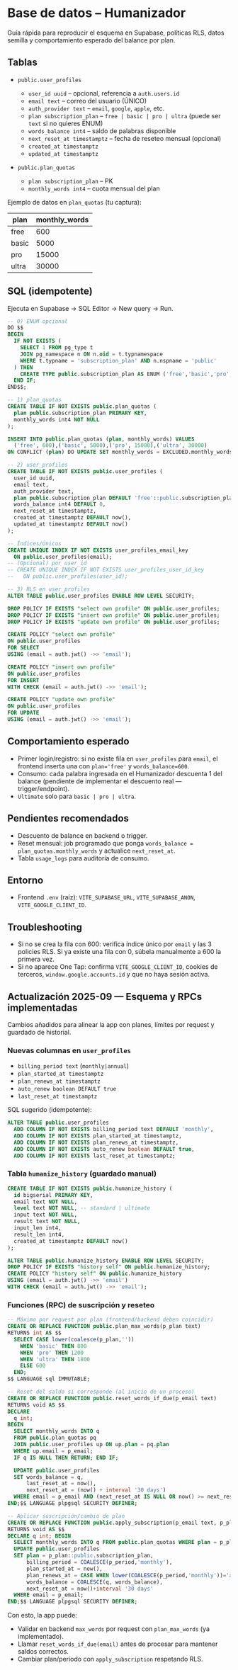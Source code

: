 # Base de datos – Humanizador

Guía rápida para reproducir el esquema en Supabase, políticas RLS, datos semilla y comportamiento esperado del balance por plan.

## Tablas

- `public.user_profiles`
  - `user_id uuid` – opcional, referencia a `auth.users.id`
  - `email text` – correo del usuario (ÚNICO)
  - `auth_provider text` – `email`, `google`, `apple`, etc.
  - `plan subscription_plan` – `free | basic | pro | ultra` (puede ser `text` si no quieres ENUM)
  - `words_balance int4` – saldo de palabras disponible
  - `next_reset_at timestamptz` – fecha de reseteo mensual (opcional)
  - `created_at timestamptz`
  - `updated_at timestamptz`

- `public.plan_quotas`
  - `plan subscription_plan` – PK
  - `monthly_words int4` – cuota mensual del plan

Ejemplo de datos en `plan_quotas` (tu captura):

| plan  | monthly_words |
|-------|---------------|
| free  | 600           |
| basic | 5000          |
| pro   | 15000         |
| ultra | 30000         |

## SQL (idempotente)

Ejecuta en Supabase → SQL Editor → New query → Run.

```sql
-- 0) ENUM opcional
DO $$
BEGIN
  IF NOT EXISTS (
    SELECT 1 FROM pg_type t
    JOIN pg_namespace n ON n.oid = t.typnamespace
    WHERE t.typname = 'subscription_plan' AND n.nspname = 'public'
  ) THEN
    CREATE TYPE public.subscription_plan AS ENUM ('free','basic','pro','ultra');
  END IF;
END$$;

-- 1) plan_quotas
CREATE TABLE IF NOT EXISTS public.plan_quotas (
  plan public.subscription_plan PRIMARY KEY,
  monthly_words int4 NOT NULL
);

INSERT INTO public.plan_quotas (plan, monthly_words) VALUES
  ('free', 600),('basic', 5000),('pro', 15000),('ultra', 30000)
ON CONFLICT (plan) DO UPDATE SET monthly_words = EXCLUDED.monthly_words;

-- 2) user_profiles
CREATE TABLE IF NOT EXISTS public.user_profiles (
  user_id uuid,
  email text,
  auth_provider text,
  plan public.subscription_plan DEFAULT 'free'::public.subscription_plan,
  words_balance int4 DEFAULT 0,
  next_reset_at timestamptz,
  created_at timestamptz DEFAULT now(),
  updated_at timestamptz DEFAULT now()
);

-- Índices/Únicos
CREATE UNIQUE INDEX IF NOT EXISTS user_profiles_email_key
  ON public.user_profiles(email);
-- (Opcional) por user_id
-- CREATE UNIQUE INDEX IF NOT EXISTS user_profiles_user_id_key
--   ON public.user_profiles(user_id);

-- 3) RLS en user_profiles
ALTER TABLE public.user_profiles ENABLE ROW LEVEL SECURITY;

DROP POLICY IF EXISTS "select own profile" ON public.user_profiles;
DROP POLICY IF EXISTS "insert own profile" ON public.user_profiles;
DROP POLICY IF EXISTS "update own profile" ON public.user_profiles;

CREATE POLICY "select own profile"
ON public.user_profiles
FOR SELECT
USING (email = auth.jwt() ->> 'email');

CREATE POLICY "insert own profile"
ON public.user_profiles
FOR INSERT
WITH CHECK (email = auth.jwt() ->> 'email');

CREATE POLICY "update own profile"
ON public.user_profiles
FOR UPDATE
USING (email = auth.jwt() ->> 'email');
```

## Comportamiento esperado

- Primer login/registro: si no existe fila en `user_profiles` para `email`, el frontend inserta una con `plan='free'` y `words_balance=600`.
- Consumo: cada palabra ingresada en el Humanizador descuenta 1 del balance (pendiente de implementar el descuento real — trigger/endpoint).
- `Ultimate` solo para `basic | pro | ultra`.

## Pendientes recomendados

- Descuento de balance en backend o trigger.
- Reset mensual: job programado que ponga `words_balance = plan_quotas.monthly_words` y actualice `next_reset_at`.
- Tabla `usage_logs` para auditoría de consumo.

## Entorno

- Frontend `.env` (raíz): `VITE_SUPABASE_URL`, `VITE_SUPABASE_ANON`, `VITE_GOOGLE_CLIENT_ID`.

## Troubleshooting

- Si no se crea la fila con 600: verifica índice único por `email` y las 3 policies RLS. Si ya existe una fila con 0, súbela manualmente a 600 la primera vez.
- Si no aparece One Tap: confirma `VITE_GOOGLE_CLIENT_ID`, cookies de terceros, `window.google.accounts.id` y que no haya sesión activa.

## Actualización 2025-09 — Esquema y RPCs implementadas

Cambios añadidos para alinear la app con planes, límites por request y guardado de historial.

### Nuevas columnas en `user_profiles`

- `billing_period text` (`monthly|annual`)
- `plan_started_at timestamptz`
- `plan_renews_at timestamptz`
- `auto_renew boolean DEFAULT true`
- `last_reset_at timestamptz`

SQL sugerido (idempotente):

```sql
ALTER TABLE public.user_profiles
  ADD COLUMN IF NOT EXISTS billing_period text DEFAULT 'monthly',
  ADD COLUMN IF NOT EXISTS plan_started_at timestamptz,
  ADD COLUMN IF NOT EXISTS plan_renews_at timestamptz,
  ADD COLUMN IF NOT EXISTS auto_renew boolean DEFAULT true,
  ADD COLUMN IF NOT EXISTS last_reset_at timestamptz;
```

### Tabla `humanize_history` (guardado manual)

```sql
CREATE TABLE IF NOT EXISTS public.humanize_history (
  id bigserial PRIMARY KEY,
  email text NOT NULL,
  level text NOT NULL, -- standard | ultimate
  input text NOT NULL,
  result text NOT NULL,
  input_len int4,
  result_len int4,
  created_at timestamptz DEFAULT now()
);

ALTER TABLE public.humanize_history ENABLE ROW LEVEL SECURITY;
DROP POLICY IF EXISTS "history self" ON public.humanize_history;
CREATE POLICY "history self" ON public.humanize_history
USING (email = auth.jwt() ->> 'email')
WITH CHECK (email = auth.jwt() ->> 'email');
```

### Funciones (RPC) de suscripción y reseteo

```sql
-- Máximo por request por plan (frontend/backend deben coincidir)
CREATE OR REPLACE FUNCTION public.plan_max_words(p_plan text)
RETURNS int AS $$
  SELECT CASE lower(coalesce(p_plan,''))
    WHEN 'basic' THEN 800
    WHEN 'pro' THEN 1200
    WHEN 'ultra' THEN 1800
    ELSE 600
  END;
$$ LANGUAGE sql IMMUTABLE;

-- Reset del saldo si corresponde (al inicio de un proceso)
CREATE OR REPLACE FUNCTION public.reset_words_if_due(p_email text)
RETURNS void AS $$
DECLARE
  q int;
BEGIN
  SELECT monthly_words INTO q
  FROM public.plan_quotas pq
  JOIN public.user_profiles up ON up.plan = pq.plan
  WHERE up.email = p_email;
  IF q IS NULL THEN RETURN; END IF;

  UPDATE public.user_profiles
  SET words_balance = q,
      last_reset_at = now(),
      next_reset_at = (now() + interval '30 days')
  WHERE email = p_email AND (next_reset_at IS NULL OR now() >= next_reset_at);
END;$$ LANGUAGE plpgsql SECURITY DEFINER;

-- Aplicar suscripción/cambio de plan
CREATE OR REPLACE FUNCTION public.apply_subscription(p_email text, p_plan text, p_period text)
RETURNS void AS $$
DECLARE q int; BEGIN
  SELECT monthly_words INTO q FROM public.plan_quotas WHERE plan = p_plan::public.subscription_plan;
  UPDATE public.user_profiles
  SET plan = p_plan::public.subscription_plan,
      billing_period = COALESCE(p_period,'monthly'),
      plan_started_at = now(),
      plan_renews_at = CASE WHEN lower(COALESCE(p_period,'monthly'))='annual' THEN now()+interval '1 year' ELSE now()+interval '30 days' END,
      words_balance = COALESCE(q, words_balance),
      next_reset_at = now()+interval '30 days'
  WHERE email = p_email;
END;$$ LANGUAGE plpgsql SECURITY DEFINER;
```

Con esto, la app puede:

- Validar en backend `max_words` por request con `plan_max_words` (ya implementado).
- Llamar `reset_words_if_due(email)` antes de procesar para mantener saldos correctos.
- Cambiar plan/periodo con `apply_subscription` respetando RLS.
